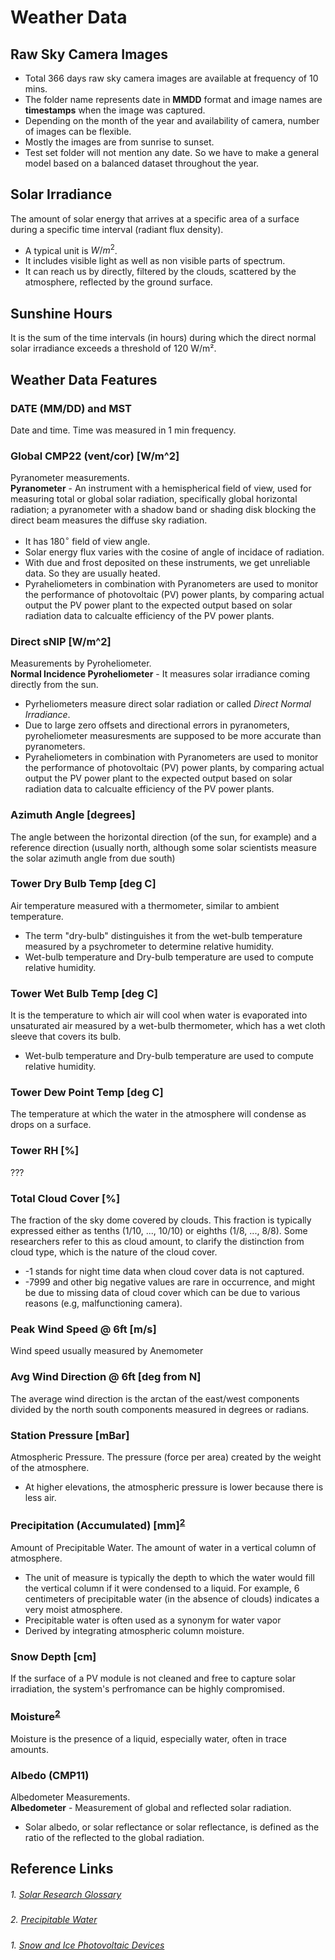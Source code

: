 # Weather Data
## Raw Sky Camera Images
- Total 366 days raw sky camera images are available at frequency of 10 mins.
- The folder name represents date in **MMDD** format and image names are **timestamps** when the image was captured.
- Depending on the month of the year and availability of camera, number of images can be flexible. 
- Mostly the images are from sunrise to sunset.
- Test set folder will not mention any date. So we have to make a general model based on a balanced dataset throughout the year.
  
  
## Solar Irradiance 
The amount of solar energy that arrives at a specific area of a surface during a specific time interval (radiant flux density).
- A typical unit is $W/m^2$.
- It includes visible light as well as non visible parts of spectrum.
- It can reach us by directly, filtered by the clouds, scattered by the atmosphere, reflected by the ground surface.
  
  
## Sunshine Hours
It is the sum of the time intervals (in hours) during which the direct normal solar irradiance exceeds a threshold of 120 W/m².
  
  
## Weather Data Features
### DATE (MM/DD) and MST
Date and time. Time was measured in 1 min frequency.
    
### Global CMP22 (vent/cor) [W/m^2]
Pyranometer measurements.  
**Pyranometer** - An instrument with a hemispherical field of view, used for measuring total or global solar radiation, specifically global horizontal radiation; a pyranometer with a shadow band or shading disk blocking the direct beam measures the diffuse sky radiation.
- It has $180^{\circ}$ field of view angle.
- Solar energy flux varies with the cosine of angle of incidace of radiation. 
- With due and frost deposited on these instruments, we get unreliable data. So they are usually heated.
- Pyraheliometers in combination with Pyranometers are used to monitor the performance of photovoltaic (PV) power plants, by comparing actual output the PV power plant to the expected output based on solar radiation data to calcualte efficiency of the PV power plants.
  
### Direct sNIP [W/m^2]
Measurements by Pyroheliometer.  
**Normal Incidence Pyroheliometer** - It measures solar irradiance coming directly from the sun.
- Pyrheliometers measure direct solar radiation or called *Direct Normal Irradiance*.
- Due to large zero offsets and directional errors in pyranometers, pyroheliometer measuresments are supposed to be more accurate than pyranometers.
- Pyraheliometers in combination with Pyranometers are used to monitor the performance of photovoltaic (PV) power plants, by comparing actual output the PV power plant to the expected output based on solar radiation data to calcualte efficiency of the PV power plants.


  
### Azimuth Angle [degrees]
The angle between the horizontal direction (of the sun, for example) and a reference direction (usually north, although some solar scientists measure the solar azimuth angle from due south)
  
  
  
### Tower Dry Bulb Temp [deg C]
Air temperature measured with a thermometer, similar to ambient temperature. 
- The term "dry-bulb" distinguishes it from the wet-bulb temperature measured by a psychrometer to determine relative humidity.
- Wet-bulb temperature and Dry-bulb temperature are used to compute relative humidity.  
  
  
### Tower Wet Bulb Temp [deg C]
It is the temperature to which air will cool when water is evaporated into unsaturated air measured by a wet-bulb thermometer, which has a wet cloth sleeve that covers its bulb.
- Wet-bulb temperature and Dry-bulb temperature are used to compute relative humidity.  

  
### Tower Dew Point Temp [deg C]
The temperature at which the water in the atmosphere will condense as drops on a surface.
    
  
### Tower RH [%]
???
  
  
### Total Cloud Cover [%]
The fraction of the sky dome covered by clouds. This fraction is typically expressed either as tenths (1/10, ..., 10/10) or eighths (1/8, ..., 8/8). Some researchers refer to this as cloud amount, to clarify the distinction from cloud type, which is the nature of the cloud cover.
- -1 stands for night time data when cloud cover data is not captured.
- -7999 and other big negative values are rare in occurrence, and might be due to missing data of cloud cover which can be due to various reasons (e.g, malfunctioning camera).
  
  
### Peak Wind Speed @ 6ft [m/s]
Wind speed usually measured by Anemometer
  
  
### Avg Wind Direction @ 6ft [deg from N]
The average wind direction is the arctan of the east/west components divided by the north south components measured in degrees or radians.   
  
  
### Station Pressure [mBar]
Atmospheric Pressure. The pressure (force per area) created by the weight of the atmosphere.
- At higher elevations, the atmospheric pressure is lower because there is less air.
  
  
### Precipitation (Accumulated) [mm]<sup>[2](#2-Precipitable-Water)</sup>
Amount of Precipitable Water. The amount of water in a vertical column of atmosphere.
- The unit of measure is typically the depth to which the water would fill the vertical column if it were condensed to a liquid. For example, 6 centimeters of precipitable water (in the absence of clouds) indicates a very moist atmosphere.
- Precipitable water is often used as a synonym for water vapor
- Derived by integrating atmospheric column moisture.
  
  
### Snow Depth [cm]
If the surface of a PV module is not cleaned and free to capture solar irradiation, the system's perfromance can be highly compromised.
  
  
### Moisture<sup>[2](#2-Precipitable-Water)</sup>
Moisture is the presence of a liquid, especially water, often in trace amounts. 
  
  
### Albedo (CMP11)
Albedometer Measurements.  
**Albedometer** - Measurement of global and reflected solar radiation.
- Solar albedo, or solar reflectance or solar reflectance, is defined as the ratio of the reflected to the global radiation.
    
    
## Reference Links
<h5 style="font-weight: normal">1. <a href="https://www.nrel.gov/grid/solar-resource/solar-glossary.html">Solar Research Glossary</a></h5>
<h5 style="font-weight: normal">2. <a href="https://www.sciencedirect.com/topics/earth-and-planetary-sciences/precipitable-water">Precipitable Water</a></h5>
<h5 style="font-weight: normal">1. <a href="https://ntnuopen.ntnu.no/ntnu-xmlui/bitstream/handle/11250/2416078/15971_FULLTEXT.pdf?sequence=1">Snow and Ice Photovoltaic Devices</a></h5>
